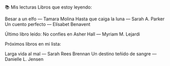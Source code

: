 📚 Mis lecturas
Libros que estoy leyendo:

Besar a un elfo — Tamara Molina
Hasta que caiga la luna — Sarah A. Parker
Un cuento perfecto — Elísabet Benavent

Último libro leído:
No confíes en Asher Hall — Myriam M. Lejardi

Próximos libros en mi lista:

Larga vida al mal — Sarah Rees Brennan
Un destino teñido de sangre — Danielle L. Jensen